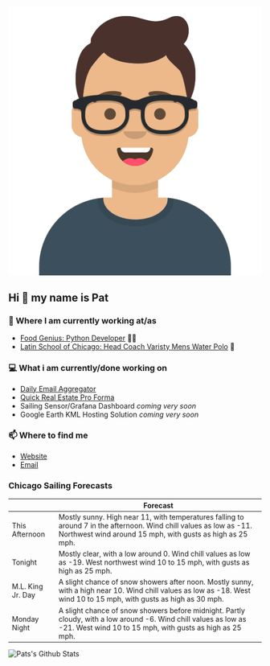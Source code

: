 [![Social banner for p-j-falconer](https://raw.githubusercontent.com/P-J-FALCONER/P-J-FALCONER/master/assets/avataaars.svg)](https://patfalconer.com/)
## Hi :wave: my name is Pat

### 💼 Where I am currently working at/as
- [Food Genius: Python Developer](https://getfoodgenius.com/) 🍔🐍
- [Latin School of Chicago: Head Coach Varisty Mens Water Polo](https://www.latinschool.org/) 🤽


### 💻 What i am currently/done working on
 - [Daily Email Aggregator](https://github.com/P-J-FALCONER/dott_daily_mail)
 - [Quick Real Estate Pro Forma](https://github.com/P-J-FALCONER/henry)
 - Sailing Sensor/Grafana Dashboard *coming very soon*
 - Google Earth KML Hosting Solution *coming very soon*

### 📫 Where to find me
 - [Website](https://patfalconer.com/)
 - [Email](mailto:patrick.j.falconer@gmail.com)


### Chicago Sailing Forecasts
|   | Forecast  |
|---|---|
| This Afternoon | Mostly sunny. High near 11, with temperatures falling to around 7 in the afternoon. Wind chill values as low as -11. Northwest wind around 15 mph, with gusts as high as 25 mph. |
| Tonight | Mostly clear, with a low around 0. Wind chill values as low as -19. West northwest wind 10 to 15 mph, with gusts as high as 25 mph. |
| M.L. King Jr. Day | A slight chance of snow showers after noon. Mostly sunny, with a high near 10. Wind chill values as low as -18. West wind 10 to 15 mph, with gusts as high as 30 mph. |
| Monday Night | A slight chance of snow showers before midnight. Partly cloudy, with a low around -6. Wind chill values as low as -21. West wind 10 to 15 mph, with gusts as high as 25 mph. |

![Pats's Github Stats](https://github-readme-stats.vercel.app/api?username=p-j-falconer&show_icons=true&theme=radical)
